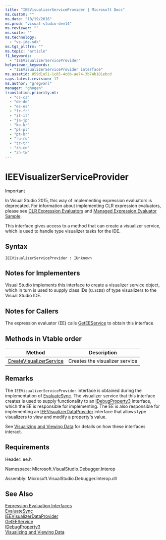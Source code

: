 ```yaml
---
title: "IEEVisualizerServiceProvider | Microsoft Docs"
ms.custom: ""
ms.date: "10/19/2016"
ms.prod: "visual-studio-dev14"
ms.reviewer: ""
ms.suite: ""
ms.technology: 
  - "vs-ide-sdk"
ms.tgt_pltfrm: ""
ms.topic: "article"
f1_keywords: 
  - "IEEVisualizerServiceProvider"
helpviewer_keywords: 
  - "IEEVisualizerServiceProvider interface"
ms.assetid: 859d1a51-1c65-4c8b-ae74-3b74b181ebcd
caps.latest.revision: 17
ms.author: "gregvanl"
manager: "ghogen"
translation.priority.mt: 
  - "cs-cz"
  - "de-de"
  - "es-es"
  - "fr-fr"
  - "it-it"
  - "ja-jp"
  - "ko-kr"
  - "pl-pl"
  - "pt-br"
  - "ru-ru"
  - "tr-tr"
  - "zh-cn"
  - "zh-tw"
---
```

# IEEVisualizerServiceProvider
> [!IMPORTANT]
>  In Visual Studio 2015, this way of implementing expression evaluators is deprecated. For information about implementing CLR expression evaluators, please see [CLR Expression Evaluators](https://github.com/Microsoft/ConcordExtensibilitySamples/wiki/CLR-Expression-Evaluators) and [Managed Expression Evaluator Sample](https://github.com/Microsoft/ConcordExtensibilitySamples/wiki/Managed-Expression-Evaluator-Sample).  
  
 This interface gives access to a method that can create a visualizer service, which is used to handle type visualizer tasks for the IDE.  
  
## Syntax  
  
```  
IEEVisualizerServiceProvider : IUnknown  
```  
  
## Notes for Implementers  
 Visual Studio implements this interface to create a visualizer service object, which in turn is used to supply class IDs (`CLSID`s) of type visualizers to the Visual Studio IDE.  
  
## Notes for Callers  
 The expression evaluator (EE) calls [GetEEService](../extensibility/idebugbinder3--geteeservice.md) to obtain this interface.  
  
## Methods in Vtable order  
  
|Method|Description|  
|------------|-----------------|  
|[CreateVisualizerService](../extensibility/ieevisualizerserviceprovider--createvisualizerservice.md)|Creates the visualizer service|  
  
## Remarks  
 The `IEEVisualizerServiceProvider` interface is obtained during the implementation of [EvaluateSync](../extensibility/idebugparsedexpression--evaluatesync.md). The visualizer service that this interface creates is used to supply functionality to an [IDebugProperty3](../extensibility/idebugproperty3.md) interface, which the EE is responsible for implementing. The EE is also responsible for implementing an [IEEVisualizerDataProvider](../extensibility/ieevisualizerdataprovider.md) interface that allows type visualizers to view and modify a property's value.  
  
 See [Visualizing and Viewing Data](../extensibility/visualizing-and-viewing-data.md) for details on how these interfaces interact.  
  
## Requirements  
 Header: ee.h  
  
 Namespace: Microsoft.VisualStudio.Debugger.Interop  
  
 Assembly: Microsoft.VisualStudio.Debugger.Interop.dll  
  
## See Also  
 [Expression Evaluation Interfaces](../extensibility/expression-evaluation-interfaces.md)   
 [EvaluateSync](../extensibility/idebugparsedexpression--evaluatesync.md)   
 [IEEVisualizerDataProvider](../extensibility/ieevisualizerdataprovider.md)   
 [GetEEService](../extensibility/idebugbinder3--geteeservice.md)   
 [IDebugProperty3](../extensibility/idebugproperty3.md)   
 [Visualizing and Viewing Data](../extensibility/visualizing-and-viewing-data.md)